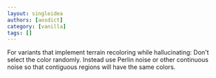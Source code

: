 ```yaml
---
layout: singleidea
authors: [aosdict]
category: [vanilla]
tags: []
---
```

For variants that implement terrain recoloring while hallucinating: Don't select the color randomly. Instead use Perlin noise or other continuous noise so that contiguous regions will have the same colors.
